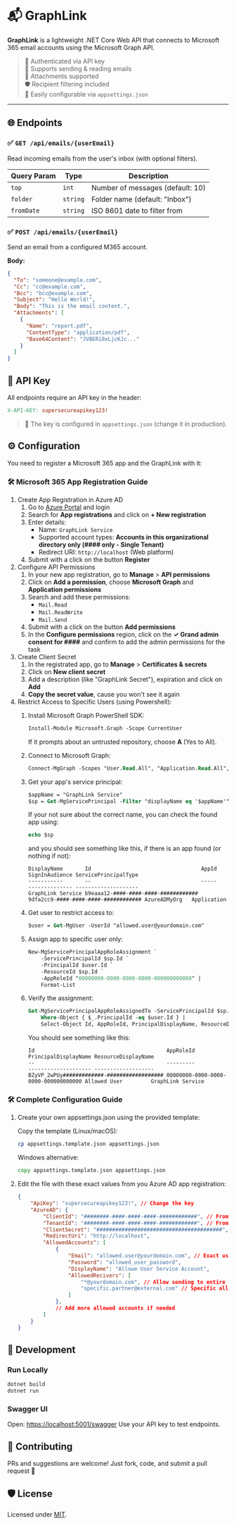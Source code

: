 # 📬 GraphLink

**GraphLink** is a lightweight .NET Core Web API that connects to Microsoft 365 email accounts using the Microsoft Graph API.

> 🔐 Authenticated via API key  
> 💌 Supports sending & reading emails  
> 📎 Attachments supported  
> 🛡️ Recipient filtering included  
> 🚀 Easily configurable via `appsettings.json`

---

## 🌐 Endpoints

### ✅ `GET /api/emails/{userEmail}`  
Read incoming emails from the user's inbox (with optional filters).

| Query Param | Type     | Description |
|-------------|----------|-------------|
| `top`       | `int`    | Number of messages (default: 10) |
| `folder`    | `string` | Folder name (default: "Inbox") |
| `fromDate`  | `string` | ISO 8601 date to filter from |

### ✅ `POST /api/emails/{userEmail}`  
Send an email from a configured M365 account.

**Body:**
```json
{
  "To": "someone@example.com",
  "Cc": "cc@example.com",
  "Bcc": "bcc@example.com",
  "Subject": "Hello World!",
  "Body": "This is the email content.",
  "Attachments": [
    {
      "Name": "report.pdf",
      "ContentType": "application/pdf",
      "Base64Content": "JVBERi0xLjcKJc..."
    }
  ]
}
```

## 🔑 API Key
All endpoints require an API key in the header:

```makefile
X-API-KEY: supersecureapikey123!
```

> 🔐 The key is configured in `appsettings.json` (change it in production).


## ⚙️ Configuration

You need to register a Microsoft 365 app and the GraphLink with it:

### 🛠️ Microsoft 365 App Registration Guide

1. Create App Registration in Azure AD
    1. Go to [Azure Portal](https://portal.azure.com/) and login
    2. Search for **App registrations** and click on **+ New registration**
    3. Enter details:
        - Name: `GraphLink Service`
        - Supported account types: **Accounts in this organizational directory only (#### only - Single Tenant)**
        - Redirect URI: `http://localhost` (Web platform)
    4. Submit with a click on the button **Register**
2. Configure API Permissions
    1. In your new app registration, go to **Manage** > **API permissions**
    2. Click on **Add a permission**, choose **Microsoft Graph** and **Application permissions**
    3. Search and add these permissions:
        - `Mail.Read`
        - `Mail.ReadWrite`
        - `Mail.Send`
    4. Submit with a click on the button **Add permissions**
    5. In the **Configure permissions** region, click on the **✓ Grand admin consent for ####** and confirm to add the admin permissions for the task
3. Create Client Secret
    1. In the registrated app, go to **Manage** > **Certificates & secrets**
    2. Click on **New client secret**
    3. Add a description (like "GraphLink Secret"), expiration and click on **Add**
    4. **Copy the secret value**, cause you won't see it again
4. Restrict Access to Specific Users (using Powershell):
    1. Install Microsoft Graph PowerShell SDK:
        ```ps
        Install-Module Microsoft.Graph -Scope CurrentUser
        ```
        If it prompts about an untrusted repository, choose **A** (Yes to All).
    2. Connect to Microsoft Graph:
        ```ps
        Connect-MgGraph -Scopes "User.Read.All", "Application.Read.All", "AppRoleAssignment.ReadWrite.All", "Directory.ReadWrite.All"
        ```
    3. Get your app's service principal:
        ```ps
        $appName = "GraphLink Service"
        $sp = Get-MgServicePrincipal -Filter "displayName eq '$appName'"
        ```

        If your not sure about the correct name, you can check the found app using:
        ```ps
        echo $sp
        ```
        and you should see something like this, if there is an app found (or nothing if not):
        ```
        DisplayName       Id                                   AppId                                SignInAudience ServicePrincipalType
        -----------       --                                   -----                                -------------- --------------------
        GraphLink Service b9eaaa12-####-####-####-############ 9dfa2cc9-####-####-####-############ AzureADMyOrg   Application
        ```
    4. Get user to restrict access to:
        ```ps
        $user = Get-MgUser -UserId "allowed.user@yourdomain.com"
        ```
    5. Assign app to specific user only:
        ```ps
        New-MgServicePrincipalAppRoleAssignment `
            -ServicePrincipalId $sp.Id `
            -PrincipalId $user.Id `
            -ResourceId $sp.Id `
            -AppRoleId "00000000-0000-0000-0000-000000000000" |
            Format-List
        ```
    6. Verify the assignment:
        ```ps
        Get-MgServicePrincipalAppRoleAssignedTo -ServicePrincipalId $sp.Id |
            Where-Object { $_.PrincipalId -eq $user.Id } |
            Select-Object Id, AppRoleId, PrincipalDisplayName, ResourceDisplayName
        ```
        You should see something like this:
        ```
        Id                                          AppRoleId                            PrincipalDisplayName ResourceDisplayName
        --                                          ---------                            -------------------- -------------------
        BZyVP_2wPUy#############-################## 00000000-0000-0000-0000-000000000000 Allowed User         GraphLink Service
        ```

### 🛠 Complete Configuration Guide

1. Create your own appsettings.json using the provided template:

    Copy the template (Linux/macOS):
    ```bash
    cp appsettings.template.json appsettings.json
    ```

    Windows alternative:
    ```cmd
    copy appsettings.template.json appsettings.json
    ```

2. Edit the file with these exact values from you Azure AD app registration:
    ```json
    {
        "ApiKey": "supersecureapikey123!", // Change the key
        "AzureAD": {
            "ClientId": "########-####-####-####-############", // From Azure AD > App Registration > Overview
            "TenantId": "########-####-####-####-############", // From Azure AD > Overview
            "ClientSecret": "########################################", // From Azure AD > Certificates & Secrets > Secret value
            "RedirectUri": "http://localhost",
            "AllowedAccounts": [
                {
                    "Email": "allowed.user@yourdomain.com", // Exact user principal name
                    "Password": "allowed_user_password", 
                    "DisplayName": "Allowe User Service Account",
                    "AllowedRecivers": [ 
                        "*@yourdomain.com", // Allow sending to entire domain
                        "specific.partner@external.com" // Specific allowed addresses
                    ]
                },
                // Add more allowed accounts if needed
            ]
        }
    }
    ```
    
## 🧪 Development
### Run Locally

```bash
dotnet build
dotnet run
```

### Swagger UI
Open: [https://localhost:5001/swagger](https://localhost:5001/swagger)
Use your API key to test endpoints.

## 🤝 Contributing
PRs and suggestions are welcome! Just fork, code, and submit a pull request 🚀

## 🛡 License
Licensed under [MIT](./LICENSE).